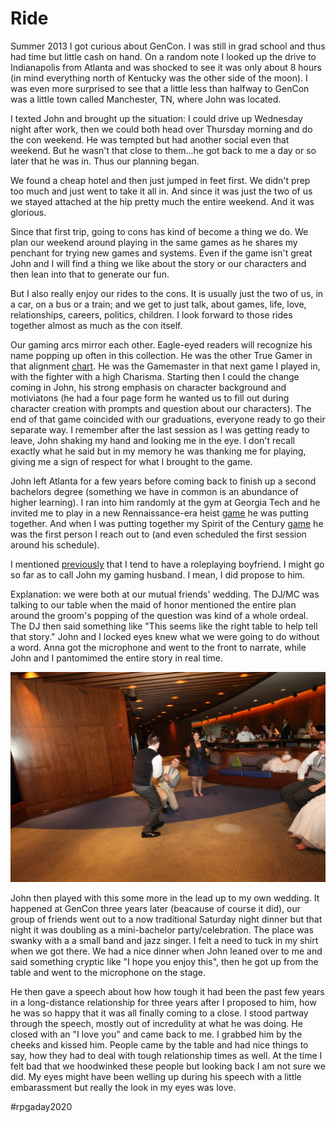 # Ride

Summer 2013 I got curious about GenCon. I was still in grad school and thus had time but little cash on hand. On a random note I looked up the drive to Indianapolis from Atlanta and was shocked to see it was only about 8 hours (in mind everything north of Kentucky was the other side of the moon). I was even more surprised to see that a little less than halfway to GenCon was a little town called Manchester, TN, where John was located. 

I texted John and brought up the situation: I could drive up Wednesday night after work, then we could both head over Thursday morning and do the con weekend. He was tempted but had another social even that weekend. But he wasn't that close to them...he got back to me a day or so later that he was in. Thus our planning began.

We found a cheap hotel and then just jumped in feet first. We didn't prep too much and just went to take it all in. And since it was just the two of us we stayed attached at the hip pretty much the entire weekend. And it was glorious.

Since that first trip, going to cons has kind of become a thing we do. We plan our weekend around playing in the same games as he shares my penchant for trying new games and systems. Even if the game isn't great John and I will find a thing we like about the story or our characters and then lean into that to generate our fun. 

But I also really enjoy our rides to the cons. It is usually just the two of us, in a car, on a bus or a train; and we get to just talk, about games, life, love, relationships, careers, politics, children. I look forward to those rides together almost as much as the con itself.

Our gaming arcs mirror each other. Eagle-eyed readers will recognize his name popping up often in this collection. He was the other True Gamer in that alignment [chart](02-change-DO.md). He was the Gamemaster in that next game I played in, with the fighter with a high Charisma. Starting then I could the change coming in John, his strong emphasis on character background and motiviatons (he had a four page form he wanted us to fill out during character creation with prompts and question about our characters). The end of that game coincided with our graduations, everyone ready to go their separate way. I remember after the last session as I was getting ready to leave, John shaking my hand and looking me in the eye. I don't recall exactly what he said but in my memory he was thanking me for playing, giving me a sign of respect for what I brought to the game.

John left Atlanta for a few years before coming back to finish up a second bachelors degree (something we have in common is an abundance of higher learning). I ran into him randomly at the gym at Georgia Tech and he invited me to play in a new Rennaissance-era heist [game](11-stack-DO.md) he was putting together. And when I was putting together my Spirit of the Century [game](28-close-DO.md) he was the first person I reach out to (and even scheduled the first session around his schedule).

I mentioned [previously](07-couple-DO.md) that I tend to have a roleplaying boyfriend. I might go so far as to call John my gaming husband. I mean, I did propose to him.

Explanation: we were both at our mutual friends' wedding. The DJ/MC was talking to our table when the maid of honor mentioned the entire plan around the groom's popping of the question was kind of a whole ordeal. The DJ then said something like "This seems like the right table to help tell that story." John and I locked eyes knew what we were going to do without a word. Anna got the microphone and went to the front to narrate, while John and I pantomimed the entire story in real time.

![image-info](./images/proposal.jpg "Emily's caption for this picture: The world needs more pictures of Drew proposing to John.")

John then played with this some more in the lead up to my own wedding. It happened at GenCon three years later (beacause of course it did), our group of friends went out to a now traditional Saturday night dinner but that night it was doubling as a mini-bachelor party/celebration. The place was swanky with a a small band and jazz singer. I felt a need to tuck in my shirt when we got there. We had a nice dinner when John leaned over to me and said something cryptic like "I hope you enjoy this", then he got up from the table and went to the microphone on the stage. 

He then gave a speech about how how tough it had been the past few years in a long-distance relationship for three years after I proposed to him, how he was so happy that it was all finally coming to a close. I stood partway through the speech, mostly out of incredulity at what he was doing. He closed with an "I love you" and came back to me. I grabbed him by the cheeks and kissed him. People came by the table and had nice things to say, how they had to deal with tough relationship times as well. At the time I felt bad that we hoodwinked these people but looking back I am not sure we did. My eyes might have been welling up during his speech with a little embarassment but really the look in my eyes was love.

#rpgaday2020